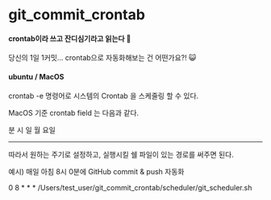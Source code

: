 # git_commit_crontab
#### crontab이라 쓰고 잔디심기라고 읽는다 🥦

당신의 1일 1커밋...
crontab으로 자동화해보는 건 어떤가요?! 😺


#### ubuntu / MacOS

crontab -e 명령어로 시스템의 Crontab 을 스케줄링 할 수 있다. 

MacOS 기준 crontab field 는 다음과 같다. 

분 시 일 월 요일 
- - - - - 

따라서 원하는 주기로 설정하고, 실행시킬 쉘 파일이 있는 경로를 써주면 된다. 

예시) 매일 아침 8시 0분에 GitHub commit & push 자동화 

 0 8 * * * /Users/test_user/git_commit_crontab/scheduler/git_scheduler.sh
 
 
